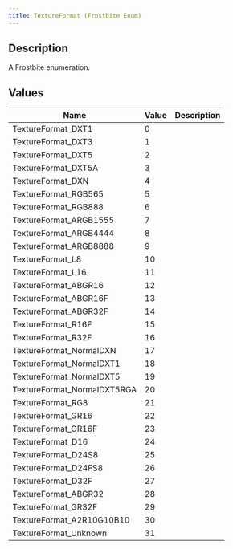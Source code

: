 ```yaml
---
title: TextureFormat (Frostbite Enum)
---
```

## Description

A Frostbite enumeration.

## Values

| Name                         | Value | Description |
| ---------------------------- | ----- | ----------- |
| TextureFormat\_DXT1          | 0     |             |
| TextureFormat\_DXT3          | 1     |             |
| TextureFormat\_DXT5          | 2     |             |
| TextureFormat\_DXT5A         | 3     |             |
| TextureFormat\_DXN           | 4     |             |
| TextureFormat\_RGB565        | 5     |             |
| TextureFormat\_RGB888        | 6     |             |
| TextureFormat\_ARGB1555      | 7     |             |
| TextureFormat\_ARGB4444      | 8     |             |
| TextureFormat\_ARGB8888      | 9     |             |
| TextureFormat\_L8            | 10    |             |
| TextureFormat\_L16           | 11    |             |
| TextureFormat\_ABGR16        | 12    |             |
| TextureFormat\_ABGR16F       | 13    |             |
| TextureFormat\_ABGR32F       | 14    |             |
| TextureFormat\_R16F          | 15    |             |
| TextureFormat\_R32F          | 16    |             |
| TextureFormat\_NormalDXN     | 17    |             |
| TextureFormat\_NormalDXT1    | 18    |             |
| TextureFormat\_NormalDXT5    | 19    |             |
| TextureFormat\_NormalDXT5RGA | 20    |             |
| TextureFormat\_RG8           | 21    |             |
| TextureFormat\_GR16          | 22    |             |
| TextureFormat\_GR16F         | 23    |             |
| TextureFormat\_D16           | 24    |             |
| TextureFormat\_D24S8         | 25    |             |
| TextureFormat\_D24FS8        | 26    |             |
| TextureFormat\_D32F          | 27    |             |
| TextureFormat\_ABGR32        | 28    |             |
| TextureFormat\_GR32F         | 29    |             |
| TextureFormat\_A2R10G10B10   | 30    |             |
| TextureFormat\_Unknown       | 31    |             |

